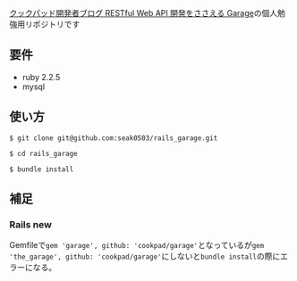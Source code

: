 [クックパッド開発者ブログ RESTful Web API 開発をささえる Garage](http://techlife.cookpad.com/entry/2014/11/06/100000)の個人勉強用リポジトリです

## 要件

* ruby 2.2.5
* mysql

## 使い方

```
$ git clone git@github.com:seak0503/rails_garage.git

$ cd rails_garage

$ bundle install
```

## 補足

### Rails new

Gemfileで`gem 'garage', github: 'cookpad/garage'`となっているが`gem 'the_garage', github: 'cookpad/garage'`にしないと`bundle install`の際にエラーになる。

